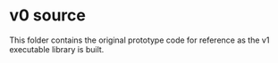 # v0 source

This folder contains the original prototype code for reference as the v1
executable library is built.
